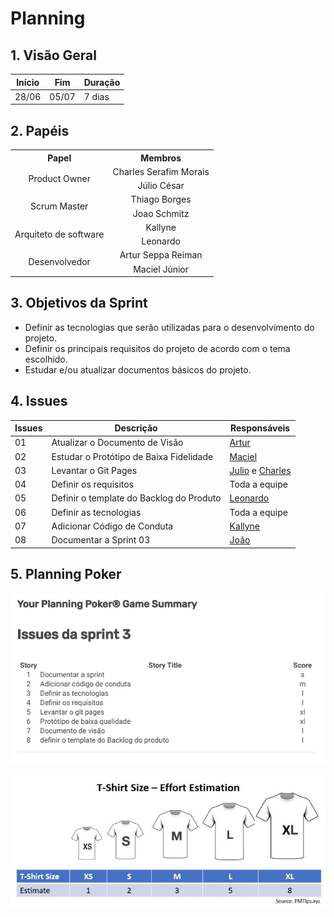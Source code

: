 # Planning

## 1. Visão Geral
<!-- data de inicio da sprint
     data de finalização da sprint
     duraração da sprint
 -->
 Início | Fim | Duração
 ---- | --- | -------
 28/06| 05/07 | 7 dias

## 2. Papéis
<!-- Papeis que cada membro exerceu durante essa sprint -->

<table>
  <tr>
    <th align="center">Papel</th>
    <th align="center">Membros</th>
  </tr>

  <tr align="center">
    <td rowspan="2">Product Owner</td>
    <td>Charles Serafim Morais</td>
    <tr align="center">
        <td>Júlio César</td>
    </tr>
  </tr>

  <tr align="center">
    <td rowspan="2">Scrum Master</td>
    <td>Thiago Borges</td>
    <tr align="center">
        <td>Joao Schmitz</td>
    </tr>
  </tr>

  <tr align="center">
    <td rowspan="2">Arquiteto de software</td>
    <td>Kallyne</td>
    <tr align="center">
        <td>Leonardo</td>
    </tr>
  </tr>

  <tr align="center">
    <td rowspan="2">Desenvolvedor</td>
    <td>Artur Seppa Reiman</td>
    <tr align="center">
        <td>Maciel Júnior</td>
    </tr>
  </tr>

  
</table>

## 3. Objetivos da Sprint
- Definir as tecnologias que serão utilizadas para o desenvolvimento do projeto.
- Definir os principais requisitos do projeto de acordo com o tema escolhido.
- Estudar e/ou atualizar documentos básicos do projeto.

## 4. Issues
<!-- descrever as issues que definimos para essa sprint e alocar um responsavel por ela -->
Issues | Descrição | Responsáveis
------ | --------- | -----------
01 | Atualizar o Documento de Visão | [Artur](https://github.com/artur-seppa)
02 | Estudar o Protótipo de Baixa Fidelidade | [Maciel](https://github.com/macieljuniormax)
03 | Levantar o Git Pages | [Julio](https://github.com/Julio-eng) e [Charles](https://github.com/charles-serafim)
04 | Definir os requisitos | Toda a equipe
05 | Definir o template do Backlog do Produto | [Leonardo](https://github.com/Leonardo0o0)
06 | Definir as tecnologias | Toda a equipe
07 | Adicionar Código de Conduta | [Kallyne](https://github.com/kazpmcd/)
08 | Documentar a Sprint 03 | [João](https://github.com/JoaoSchmitz)

## 5. Planning Poker
![Planning Poker](Imagens/PlanningPoker.png)

![Padrao de Estimativa](Imagens/padrao_estimativa_complexidade.jpeg)
